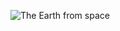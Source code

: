 ![The Earth from space](https://www.google.com/search?q=planet+earth&client=ubuntu&hs=Hwq&channel=fs&sxsrf=ALeKk03I_j-WKOmUhQlHI-uWvdfbSkGbAg:1599768268089&source=lnms&tbm=isch&sa=X&ved=2ahUKEwiwk96asd_rAhXkoHIEHbbSDSgQ_AUoAXoECCIQAw&biw=1305&bih=639#imgrc=TdAKSVxJdMJuEM)
